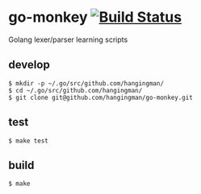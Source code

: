 # go-monkey [![Build Status](https://travis-ci.org/hangingman/go-monkey.svg?branch=master)](https://travis-ci.org/hangingman/go-monkey)

Golang lexer/parser learning scripts

## develop

```
$ mkdir -p ~/.go/src/github.com/hangingman/
$ cd ~/.go/src/github.com/hangingman/
$ git clone git@github.com/hangingman/go-monkey.git
```

## test

```
$ make test
```

## build

```
$ make
```
